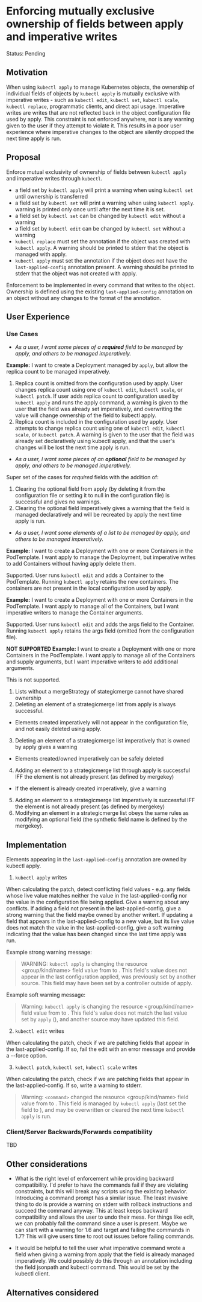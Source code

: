 # Enforcing mutually exclusive ownership of fields between apply and imperative writes

Status: Pending

## Motivation

When using `kubectl apply` to manage Kubernetes objects, the
ownership of individual fields of objects by `kubectl apply`
is mutually exclusive with imperative writes - such as `kubectl edit`,
`kubectl set`, `kubectl scale`, `kubectl replace`, programmatic clients,
and direct api usage.  Imperative writes are writes that are not
reflected back in the object configuration file used by apply.
This constraint is not enforced anywhere, nor is any warning given to
the user if they attempt to violate it.  This results in a poor user experience where
imperative changes to the object are silently dropped the
next time apply is run.

## Proposal

Enforce mutual exclusivity of ownership of fields between `kubectl apply`
and imperative writes through `kubectl`.

- a field set by `kubectl apply` will print a warning when using `kubectl set` until ownership is transferred
- a field set by `kubectl set` will print a warning when using `kubectl apply`.  warning is printed only once until after the next time it is set.
- a field set by `kubectl set` can be changed by `kubectl edit` without a warning
- a field set by `kubectl edit` can be changed by `kubectl set` without a warning
- `kubectl replace` must set the annotation if the object was created with `kubectl apply`.  A warning should be printed to stderr that the object is managed with apply.
- `kubectl apply` must set the annotation if the object does not have the `last-applied-config` annotation present.  A warning should be printed to stderr that the object was not created with apply.

Enforcement to be implemented in every command that writes to the object.  Ownership is defined
using the existing `last-applied-config` annotation on an object without any changes to the format
of the annotation.

## User Experience

### Use Cases

- *As a user, I want some pieces of a **required** field to be managed
  by apply, and others to be managed imperatively.*

**Example:** I want to create a Deployment managed by `apply`, but allow
the replica count to be managed imperatively.

1. Replica count is omitted from the configuration used by apply.
   User changes replica count using one of `kubectl edit`, `kubectl scale`,
   or `kubectl patch`.  If user adds replica count to configuration
   used by `kubectl apply` and runs the apply command, a warning is given
   to the user that the field was already set imperatively, and overwriting
   the value will change ownership of the field to kubectl apply.
2. Replica count is included in the configuration used by apply.
  User attempts to change replica count using one of `kubectl edit`, `kubectl scale`,
  or `kubectl patch`.  A warning is given
  to the user that the field was already set declaratively using kubectl
  apply, and that the user's changes will be lost the next time apply
  is run.

- *As a user, I want some pieces of an **optional** field to be managed
  by apply, and others to be managed imperatively.*

Super set of the cases for *required* fields with the addition of:

1. Clearing the optional field from apply (by deleting it from the
   configuration file or setting it to null in the configuration file)
   is successful and gives no warnings.
2. Clearing the optional field imperatively gives a warning that the field
   is managed declaratively and will be recreated by apply the next
   time apply is run.

- *As a user, I want some elements of a list to be managed by apply, and
  others to be managed imperatively.*

**Example:** I want to create a Deployment with one or more Containers in the PodTemplate.
I want apply to manage the Deployment, but imperative writes to add Containers without
having apply delete them.

Supported.  User runs `kubectl edit` and adds a Container to the PodTemplate.  Running
`kubectl apply` retains the new containers.  The containers are not present in the
local configuration used by apply.

**Example:** I want to create a Deployment with one or more Containers in the PodTemplate.
I want apply to manage all of the Containers, but I want imperative writers to
manage the Container arguments.

Supported.  User runs `kubectl edit` and adds the args field to the Container.
Running `kubectl apply` retains the args field (omitted from the configuration file).

**NOT SUPPORTED Example:** I want to create a Deployment with one or more Containers in the PodTemplate.
I want apply to manage all of the Containers and supply arguments, but I want imperative writers to
add additional arguments.

This is not supported.

1. Lists without a mergeStrategy of stategicmerge cannot have shared ownership
2. Deleting an element of a strategicmerge list from apply is always successful.
  - Elements created imperatively will not appear in the configuration file, and not easily deleted using apply.
3. Deleting an element of a strategicmerge list imperatively that is owned by apply gives a warning
  - Elements created/owned imperatively can be safely deleted
4. Adding an element to a strategicmerge list through apply is successful IFF the element is not already present (as defined by mergekey)
  - If the element is already created imperatively, give a warning
5. Adding an element to a strategicmerge list imperatively is successful IFF the element is not already present (as defined by mergekey)
6. Modifying an element in a strategicmerge list obeys the same rules as modifying an optional field (the synthetic field name is defined by the mergekey).

## Implementation

Elements appearing in the `last-applied-config` annotation are owned
by kubectl apply.

1. `kubectl apply` writes

When calculating the patch, detect conflicting field values - e.g. any
fields whose live value matches neither the value in the last-applied-config
nor the value in the configuration file being applied.  Give a warning about any conflicts.
If adding a field not present in the last-applied-config, give a strong warning
that the field maybe owned by another writert.  If updating
a field that appears in the last-applied-config to a new value, but its live value does not match the
value in the last-applied-config, give a soft warning indicating that the
value has been changed since the last time apply was run.

Example strong warning message:

> WARNING: `kubectl apply` is changing the resource <group/kind/name>
field <jsonpath> value from <x> to <y>.  This field's value does not
appear in the last configuration applied, was previously set by another
source.  This field may have been set by a controller outside of apply.

Example soft warning message:

> Warning: `kubectl apply` is changing the resource <group/kind/name>
field <jsonpath> value from <x> to <y>.  This field's value does not
match the last value set by `apply` (<z>), and another source may have
updated this field.

2. `kubectl edit` writes

When calculating the patch, check if we are patching fields that appear in
the last-applied-config.  If so, fail the edit with an error message and
provide a --force option.

3. `kubectl patch`, `kubectl set`, `kubectl scale` writes

When calculating the patch, check if we are patching fields that appear in
the last-applied-config.  If so, write a warning to stderr.

> Warning: `<command>` changed the resource <group/kind/name>
field <jsonpath> value from <x> to <y>.  This field is managed
by `kubectl apply` (last set the field to <z>), and may be overwritten or
cleared the next time `kubectl apply` is run.

### Client/Server Backwards/Forwards compatibility

TBD

## Other considerations

- What is the right level of enforcement while providing backward compatibility.
  I'd prefer to have the commands fail if they are violating constraints, but this
  will break any scripts using the existing behavior.  Introducing a command
  prompt has a similar issue.  The least invasive thing to do is provide
  a warning on stderr with rollback instructions and succeed the command anyway.
  This at least keeps backward compatibility and allows the user to undo
  their mess.  For things like edit, we can probably fail the command since
  a user is present.  Maybe we can start with a warning for 1.6 and target
  and failing the commands in 1.7?  This will give users time to root
  out issues before failing commands.

- It would be helpful to tell the user what imperative command wrote
  a field when giving a warning from apply that the field is already
  managed imperatively.  We could possibly do this through an annotation
  including the field jsonpath and kubectl command.  This would be
  set by the kubectl client.

## Alternatives considered
